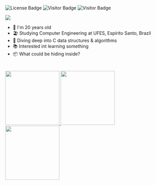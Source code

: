 ![License Badge](https://img.shields.io/badge/license-MIT-blue)
![Visitor Badge](https://visitor-badge.laobi.icu/badge?page_id=edualfo.visitor-badge)
![Visitor Badge](https://img.shields.io/badge/made%20in-brazil-green)



<div align="left">
  <img src="https://readme-typing-svg.herokuapp.com?font=Consolas&weight=400&size=28&duration=4000&pause=600&width=700&height=50&color=fff&center=false&vCenter=true&lines=Hi%2C+I'm+Eduardo+Abreu!%F0%9F%91%8B%F0%9F%91%8B;I'm+a+computer+engineering+student;Check+out+some+cool+stuff+below+%F0%9F%8D%B7%F0%9F%97%BF">
</div>

<div align="left">
  <ul>
    <li>🤠 I'm 20 years old</li>
    <li>🏖️ Studying Computer Engineering at UFES, Espírito Santo, Brazil</li>
    <li>🤿 Diving deep into C data structures & algorithms</li>
    <li>📚 Interested int learning something</li>
    <li>📦 What could be hiding inside?</li>
  </ul>
</div>

#

<div>
  <a href="https://github.com/edualfo">
  <img height="169em" src="https://github-readme-stats.vercel.app/api?username=edualfo&show_icons=true&theme=dark&include_all_commits=true&count_private=true&hide_rank=true&border_radius=5&hide_border=true"/>
  <img height="169em" src="https://github-readme-stats.vercel.app/api/top-langs/?username=edualfo&theme=dark&border_radius=5&hide_border=true&exclude_repo=&hide=&langs_count=10&layout=compact">
</div>

<div>
  <img height="169em" src="https://streak-stats.demolab.com?user=edualfo&ring&theme=dark&ring=&fire=&currStreakLabel=&border_radius=5&hide_border=true">
</div>

<!---
eduabreulfo/eduabreulfo is a ✨ special ✨ repository because its `README.md` (this file) appears on your GitHub profile.
You can click the Preview link to take a look at your changes.
--->
